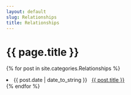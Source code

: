```yaml
---
layout: default
slug: Relationships
title: Relationships
---
```


# {{ page.title }}

{% for post in site.categories.Relationships %}
 <li><span>{{ post.date | date_to_string }}</span> &nbsp; <a href="{{ post.url }}">{{ post.title }}</a></li>
{% endfor %}